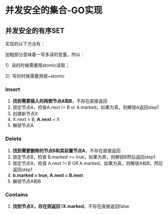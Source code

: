 # 并发安全的集合-GO实现

## 并发安全的有序SET

实现的以下方法有：

加粗部分意味着一写多读的变量，所以：

1）读的时候需要用atomic读取； 

2）写的时候需要用锁+atomic

### Insert

1. **找到需要插入的两侧节点A和B**，不存在直接返回
2. 锁定节点A，检查A.next != B or A.marked，如果为真，则解锁A返回step1
3. 创建新节点X
4. X.next = B, **A.next** = X
5. 解锁节点A

### Delete

1. **找到需要删除的节点B和其前置节点A**，不存在直接返回
2. 锁定节点B，检查 B.marked == true，如果为真，则解锁B然后返回step1
3. 锁定节点A，检查 A.next != B OR A.marked，如果为真，则解锁A和B，然后返回step1
4. **b.marked = true, A.next = B.next**
5. 解锁节点A和B

### Contains

1. **找到节点X，存在则返回 !X.marked**，不存在直接返回false